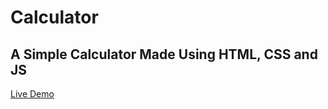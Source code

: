 # Calculator

## A Simple Calculator Made Using HTML, CSS and JS

[Live Demo](https://Hanoon01.github.io/Calculator/)
